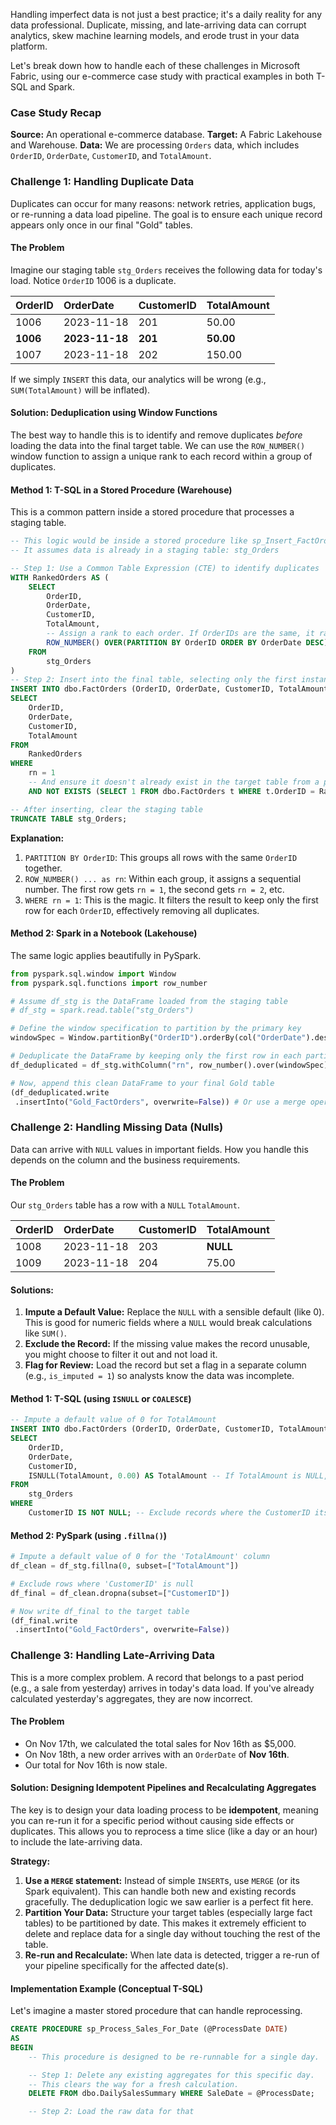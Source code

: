 Handling imperfect data is not just a best practice; it's a daily reality for any data professional. Duplicate, missing, and late-arriving data can corrupt analytics, skew machine learning models, and erode trust in your data platform.

Let's break down how to handle each of these challenges in Microsoft Fabric, using our e-commerce case study with practical examples in both T-SQL and Spark.

### Case Study Recap

**Source:** An operational e-commerce database.
**Target:** A Fabric Lakehouse and Warehouse.
**Data:** We are processing `Orders` data, which includes `OrderID`, `OrderDate`, `CustomerID`, and `TotalAmount`.

### Challenge 1: Handling Duplicate Data

Duplicates can occur for many reasons: network retries, application bugs, or re-running a data load pipeline. The goal is to ensure each unique record appears only once in our final "Gold" tables.

#### The Problem

Imagine our staging table `stg_Orders` receives the following data for today's load. Notice `OrderID` 1006 is a duplicate.

| OrderID | OrderDate  | CustomerID | TotalAmount |
| :------ | :--------- | :--------- | :---------- |
| 1006    | 2023-11-18 | 201        | 50.00       |
| **1006**| **2023-11-18**| **201**  | **50.00**   |
| 1007    | 2023-11-18 | 202        | 150.00      |

If we simply `INSERT` this data, our analytics will be wrong (e.g., `SUM(TotalAmount)` will be inflated).

#### Solution: Deduplication using Window Functions

The best way to handle this is to identify and remove duplicates *before* loading the data into the final target table. We can use the `ROW_NUMBER()` window function to assign a unique rank to each record within a group of duplicates.

#### Method 1: T-SQL in a Stored Procedure (Warehouse)

This is a common pattern inside a stored procedure that processes a staging table.

```sql
-- This logic would be inside a stored procedure like sp_Insert_FactOrders
-- It assumes data is already in a staging table: stg_Orders

-- Step 1: Use a Common Table Expression (CTE) to identify duplicates
WITH RankedOrders AS (
    SELECT
        OrderID,
        OrderDate,
        CustomerID,
        TotalAmount,
        -- Assign a rank to each order. If OrderIDs are the same, it ranks them 1, 2, 3...
        ROW_NUMBER() OVER(PARTITION BY OrderID ORDER BY OrderDate DESC) as rn
    FROM
        stg_Orders
)
-- Step 2: Insert into the final table, selecting only the first instance of each record (rn = 1)
INSERT INTO dbo.FactOrders (OrderID, OrderDate, CustomerID, TotalAmount)
SELECT
    OrderID,
    OrderDate,
    CustomerID,
    TotalAmount
FROM
    RankedOrders
WHERE
    rn = 1
    -- And ensure it doesn't already exist in the target table from a previous load
    AND NOT EXISTS (SELECT 1 FROM dbo.FactOrders t WHERE t.OrderID = RankedOrders.OrderID);

-- After inserting, clear the staging table
TRUNCATE TABLE stg_Orders;
```
**Explanation:**
1.  `PARTITION BY OrderID`: This groups all rows with the same `OrderID` together.
2.  `ROW_NUMBER() ... as rn`: Within each group, it assigns a sequential number. The first row gets `rn = 1`, the second gets `rn = 2`, etc.
3.  `WHERE rn = 1`: This is the magic. It filters the result to keep only the first row for each `OrderID`, effectively removing all duplicates.

#### Method 2: Spark in a Notebook (Lakehouse)

The same logic applies beautifully in PySpark.

```python
from pyspark.sql.window import Window
from pyspark.sql.functions import row_number

# Assume df_stg is the DataFrame loaded from the staging table
# df_stg = spark.read.table("stg_Orders")

# Define the window specification to partition by the primary key
windowSpec = Window.partitionBy("OrderID").orderBy(col("OrderDate").desc())

# Deduplicate the DataFrame by keeping only the first row in each partition
df_deduplicated = df_stg.withColumn("rn", row_number().over(windowSpec)).where("rn = 1").drop("rn")

# Now, append this clean DataFrame to your final Gold table
(df_deduplicated.write
 .insertInto("Gold_FactOrders", overwrite=False)) # Or use a merge operation
```
### Challenge 2: Handling Missing Data (Nulls)

Data can arrive with `NULL` values in important fields. How you handle this depends on the column and the business requirements.

#### The Problem

Our `stg_Orders` table has a row with a `NULL` `TotalAmount`.

| OrderID | OrderDate  | CustomerID | TotalAmount |
| :------ | :--------- | :--------- | :---------- |
| 1008    | 2023-11-18 | 203        | **NULL**    |
| 1009    | 2023-11-18 | 204        | 75.00       |

#### Solutions:

1.  **Impute a Default Value:** Replace the `NULL` with a sensible default (like 0). This is good for numeric fields where a `NULL` would break calculations like `SUM()`.
2.  **Exclude the Record:** If the missing value makes the record unusable, you might choose to filter it out and not load it.
3.  **Flag for Review:** Load the record but set a flag in a separate column (e.g., `is_imputed = 1`) so analysts know the data was incomplete.

#### Method 1: T-SQL (using `ISNULL` or `COALESCE`)

```sql
-- Impute a default value of 0 for TotalAmount
INSERT INTO dbo.FactOrders (OrderID, OrderDate, CustomerID, TotalAmount)
SELECT
    OrderID,
    OrderDate,
    CustomerID,
    ISNULL(TotalAmount, 0.00) AS TotalAmount -- If TotalAmount is NULL, use 0.00 instead
FROM
    stg_Orders
WHERE
    CustomerID IS NOT NULL; -- Exclude records where the CustomerID itself is missing
```

#### Method 2: PySpark (using `.fillna()`)

```python
# Impute a default value of 0 for the 'TotalAmount' column
df_clean = df_stg.fillna(0, subset=["TotalAmount"])

# Exclude rows where 'CustomerID' is null
df_final = df_clean.dropna(subset=["CustomerID"])

# Now write df_final to the target table
(df_final.write
 .insertInto("Gold_FactOrders", overwrite=False))
```

### Challenge 3: Handling Late-Arriving Data

This is a more complex problem. A record that belongs to a past period (e.g., a sale from yesterday) arrives in today's data load. If you've already calculated yesterday's aggregates, they are now incorrect.

#### The Problem

*   On Nov 17th, we calculated the total sales for Nov 16th as $5,000.
*   On Nov 18th, a new order arrives with an `OrderDate` of **Nov 16th**.
*   Our total for Nov 16th is now stale.

#### Solution: Designing Idempotent Pipelines and Recalculating Aggregates

The key is to design your data loading process to be **idempotent**, meaning you can re-run it for a specific period without causing side effects or duplicates. This allows you to reprocess a time slice (like a day or an hour) to include the late-arriving data.

**Strategy:**

1.  **Use a `MERGE` statement:** Instead of simple `INSERT`s, use `MERGE` (or its Spark equivalent). This can handle both new and existing records gracefully. The deduplication logic we saw earlier is a perfect fit here.
2.  **Partition Your Data:** Structure your target tables (especially large fact tables) to be partitioned by date. This makes it extremely efficient to delete and replace data for a single day without touching the rest of the table.
3.  **Re-run and Recalculate:** When late data is detected, trigger a re-run of your pipeline specifically for the affected date(s).

#### Implementation Example (Conceptual T-SQL)

Let's imagine a master stored procedure that can handle reprocessing.

```sql
CREATE PROCEDURE sp_Process_Sales_For_Date (@ProcessDate DATE)
AS
BEGIN
    -- This procedure is designed to be re-runnable for a single day.

    -- Step 1: Delete any existing aggregates for this specific day.
    -- This clears the way for a fresh calculation.
    DELETE FROM dbo.DailySalesSummary WHERE SaleDate = @ProcessDate;

    -- Step 2: Load the raw data for that
